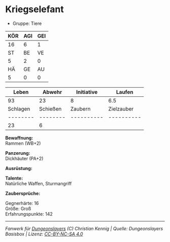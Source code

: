 # Kriegselefant  
- Gruppe: Tiere  

| KÖR | AGI | GEI |  
| --- | --- | --- |  
| 16  | 6   | 1   |
| ST  | BE  | VE  |  
| 5   | 2   | 0   |
| HÄ  | GE  | AU  |  
| 5   | 0   | 0   |


| Leben    | Abwehr   | Initiative | Laufen     |
| -------- | -------- | ---------- | ---------- |
| 93       | 23       | 8          | 6.5        |
| Schlagen | Schießen | Zaubern    | Zielzauber |
| -------- | -------- | ---------- | ---------- |
| 23       | 6        |            |            |

**Bewaffnung:**  
Rammen (WB+2)

**Panzerung:**  
Dickhäuter (PA+2)

**Ausrüstung:**  


**Talente:**  
Natürliche Waffen, Sturmangriff

**Zaubersprüche:**  


Gegnerhärte: 16  
Größe: Groß  
Erfahrungspunkte: 142  



___
*Fanwerk für [Dungeonslayers](https://www.dungeonslayers.net/) (C) Christian Kennig | Quelle: Dungeonslayers Basisbox | Lizenz: [CC-BY-NC-SA 4.0](https://creativecommons.org/licenses/by-nc-sa/4.0/deed.de)*